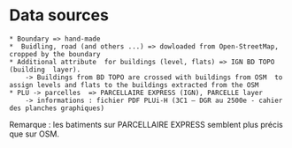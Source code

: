 # Data sources

	* Boundary => hand-made 
	*  Buidling, road (and others ...) => dowloaded from Open-StreetMap, cropped by the boundary
	* Additional attribute  for buildings (level, flats) => IGN BD TOPO (building  layer). 
		-> Buildings from BD TOPO are crossed with buildings from OSM  to assign levels and flats to the buildings extracted from the OSM
	* PLU -> parcelles  => PARCELLAIRE EXPRESS (IGN), PARCELLE layer
		-> informations : fichier PDF PLUi-H (3C1 – DGR au 2500e - cahier des planches graphiques)	

Remarque : les batiments sur PARCELLAIRE EXPRESS semblent plus précis  que sur OSM.